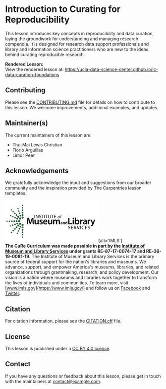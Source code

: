 # Introduction to Curating for Reproducibility

This lesson introduces key concepts in reproducibility and data curation, laying the groundwork for understanding and managing research compendia. It is designed for research data support professionals and library and information science practitioners who are new to the ideas behind curating reproducible research.

**Rendered Lesson:**  
View the rendered lesson at: <https://ucla-data-science-center.github.io/lc-data-curation-foundations>

## Contributing

Please see the [CONTRIBUTING.md](CONTRIBUTING.md) file for details on how to contribute to this lesson. We welcome improvements, additional examples, and updates.

## Maintainer(s)

The current maintainers of this lesson are:

-   Thu-Mai Lewis Christian  
-   Florio Arguillas  
-   Limor Peer

## Acknowledgements

We gratefully acknowledge the input and suggestions from our broader community and the inspiration provided by The Carpentries lesson templates.

![](episodes/fig/imls.jpg "IMLS logo"){alt='IMLS'}  
**The CuRe Curriculum was made possible in part by the [Institute of Museum and Library Services](https://www.imls.gov/) under grants RE-87-17-0074-17 and RE-36-19-0081-19.** The Institute of Museum and Library Services is the primary source of federal support for the nation's libraries and museums. We advance, support, and empower America's museums, libraries, and related organizations through grantmaking, research, and policy development. Our vision is a nation where museums and libraries work together to transform the lives of individuals and communities. To learn more, visit [www.imls.gov](https://www.imls.gov/) and follow us on [Facebook](https://www.facebook.com/USIMLS) and [Twitter](https://www.twitter.com/us_imls).

## Citation

For citation information, please see the [CITATION.cff](CITATION.cff) file.

## License

This lesson is published under a [CC BY 4.0 license](LICENSE.md).

## Contact

If you have any questions or feedback about this lesson, please get in touch with the maintainers at [contact\@example.com](mailto:contact@example.com).
